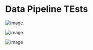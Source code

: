# Data Pipeline TEsts

![image](https://github.com/fabiodemo/data-pipeline-tests/assets/39056032/5749234e-c80e-4a54-a2a3-d6acfe35af5e)

![image](https://github.com/fabiodemo/data-pipeline-tests/assets/39056032/605aac3d-517c-4f31-a85e-835ec55118a8)

![image](https://github.com/fabiodemo/data-pipeline-tests/assets/39056032/2ce9b930-235c-4511-a1f4-edf6a055bd6a)
